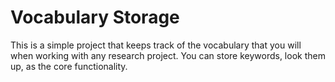# Vocabulary Storage

This is a simple project that keeps track of the vocabulary that you will
when working with any research project. You can store keywords, look them up,
as the core functionality.
